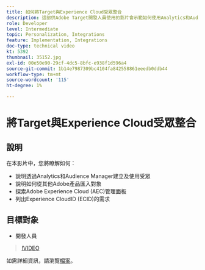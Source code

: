 ```yaml
---
title: 如何將Target與Experience Cloud受眾整合
description: 這部供Adobe Target開發人員使用的影片會示範如何使用Analytics和Audience Manager建立受眾。 觀看此影片的開發人員將可從其他Adobe產品匯入對象，熟悉Adobe Experience Cloud (AEC)管理員面板，並列出Experience CloudID (ECID)的需求。
role: Developer
level: Intermediate
topic: Personalization, Integrations
feature: Implementation, Integrations
doc-type: technical video
kt: 5392
thumbnail: 35152.jpg
exl-id: 00e50e90-29cf-4dc5-8bfc-e938f1d596a4
source-git-commit: 1b14e7987309bc4104fa842558861eeedb0ddb44
workflow-type: tm+mt
source-wordcount: '115'
ht-degree: 1%

---
```


# 將Target與Experience Cloud受眾整合

## 說明

在本影片中，您將瞭解如何：

* 說明透過Analytics和Audience Manager建立及使用受眾
* 說明如何從其他Adobe產品匯入對象
* 探索Adobe Experience Cloud (AEC)管理面板
* 列出Experience CloudID (ECID)的需求

## 目標對象

* 開發人員

>[!VIDEO](https://video.tv.adobe.com/v/35152/?quality=12)

如需詳細資訊，請瀏覽[檔案](https://experienceleague.adobe.com/docs/target/using/integrate/mmp.html?lang=en)。
